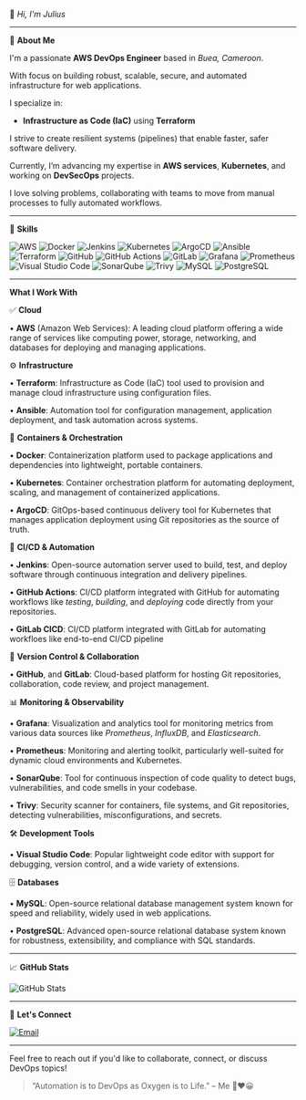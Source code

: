 👋 *Hi, I'm Julius*

---

🚀 **About Me**

I'm a passionate **AWS DevOps Engineer** based in *Buea, Cameroon*.

With focus on building robust, scalable, secure, and automated infrastructure for web applications.

I specialize in:
- **Infrastructure as Code (IaC)** using **Terraform**

I strive to create resilient systems (pipelines) that enable faster, safer software delivery.

Currently, I’m advancing my expertise in **AWS services**, **Kubernetes**, and working on **DevSecOps** projects.

I love solving problems, collaborating with teams to move from manual processes to fully automated workflows.

---
🧰 **Skills**

![AWS](https://img.shields.io/badge/-AWS-232F3E?style=flat&logo=amazon-aws&logoColor=white)
![Docker](https://img.shields.io/badge/-Docker-2496ED?style=flat&logo=docker&logoColor=white)
![Jenkins](https://img.shields.io/badge/-Jenkins-D24939?style=flat&logo=jenkins&logoColor=white)
![Kubernetes](https://img.shields.io/badge/-Kubernetes-326CE5?style=flat&logo=kubernetes&logoColor=white)
![ArgoCD](https://img.shields.io/badge/-ArgoCD-EF7B4D?style=flat&logo=argo&logoColor=white)
![Ansible](https://img.shields.io/badge/-Ansible-EE0000?style=flat&logo=ansible&logoColor=white)
![Terraform](https://img.shields.io/badge/-Terraform-623CE4?style=flat&logo=terraform&logoColor=white)
![GitHub](https://img.shields.io/badge/-GitHub-181717?style=flat&logo=github&logoColor=white)
![GitHub Actions](https://img.shields.io/badge/-GitHub%20Actions-2088FF?style=flat&logo=githubactions&logoColor=white)
![GitLab](https://img.shields.io/badge/-GitLab-FC6D26?style=flat&logo=gitlab&logoColor=white)
![Grafana](https://img.shields.io/badge/-Grafana-F46800?style=flat&logo=grafana&logoColor=white)
![Prometheus](https://img.shields.io/badge/-Prometheus-E6522C?logo=prometheus&logoColor=white&style=flat)
![Visual Studio Code](https://img.shields.io/badge/-VS%20Code-007ACC?style=flat&logo=visual-studio-code&logoColor=white)
![SonarQube](https://img.shields.io/badge/-SonarQube-4E9BCD?style=flat&logo=sonarqube&logoColor=white)
![Trivy](https://img.shields.io/badge/-Trivy-0F172A?style=flat&logo=aqua&logoColor=white)
![MySQL](https://img.shields.io/badge/-MySQL-4479A1?style=flat&logo=mysql&logoColor=white)
![PostgreSQL](https://img.shields.io/badge/-PostgreSQL-336791?style=flat&logo=postgresql&logoColor=white)

---
**What I Work With**

✅ **Cloud**

•	 **AWS** (Amazon Web Services): A leading cloud platform offering a wide range of services like computing power, storage, networking, and databases for deploying and managing applications.

⚙️ **Infrastructure**

•	 **Terraform**: Infrastructure as Code (IaC) tool used to provision and manage cloud infrastructure using configuration files.

•	 **Ansible**: Automation tool for configuration management, application deployment, and task automation across systems.

🐳 **Containers & Orchestration**

•	 **Docker**: Containerization platform used to package applications and dependencies into lightweight, portable containers.

•	 **Kubernetes**: Container orchestration platform for automating deployment, scaling, and management of containerized applications.

•	 **ArgoCD**: GitOps-based continuous delivery tool for Kubernetes that manages application deployment using Git repositories as the source of truth.

🔄 **CI/CD & Automation**

•	 **Jenkins**: Open-source automation server used to build, test, and deploy software through continuous integration and delivery pipelines.

•	 **GitHub Actions**: CI/CD platform integrated with GitHub for automating workflows like *testing*, *building*, and *deploying* code directly from your repositories.

•    **GitLab CICD**: CI/CD platform integrated with GitLab for automating workfloes like end-to-end CI/CD pipeline

🧰 **Version Control & Collaboration**

•	 **GitHub**, and **GitLab**: Cloud-based platform for hosting Git repositories, collaboration, code review, and project management.

📊 **Monitoring & Observability**

•	 **Grafana**: Visualization and analytics tool for monitoring metrics from various data sources like *Prometheus*, *InfluxDB*, and *Elasticsearch*.

•	 **Prometheus**: Monitoring and alerting toolkit, particularly well-suited for dynamic cloud environments and Kubernetes.

•	 **SonarQube**: Tool for continuous inspection of code quality to detect bugs, vulnerabilities, and code smells in your codebase.

•	 **Trivy**: Security scanner for containers, file systems, and Git repositories, detecting vulnerabilities, misconfigurations, and secrets.

🛠️ **Development Tools**

•	 **Visual Studio Code**: Popular lightweight code editor with support for debugging, version control, and a wide variety of extensions.

🗄️ **Databases**

•	 **MySQL**: Open-source relational database management system known for speed and reliability, widely used in web applications.

•	 **PostgreSQL**: Advanced open-source relational database system known for robustness, extensibility, and compliance with SQL standards.

---

📈 **GitHub Stats**

![GitHub Stats](https://github-readme-stats.vercel.app/api?username=wisdom2608&show_icons=true&theme=radical)

---

💬 **Let's Connect**

[![Email](https://img.shields.io/badge/Email-D14836?style=flat&logo=gmail&logoColor=white)](mailto:mueatech087@gmail.com)

---
Feel free to reach out if you'd like to collaborate, connect, or discuss DevOps topics!

> “Automation is to DevOps as Oxygen is to Life.” – Me 🌹❤️😀
